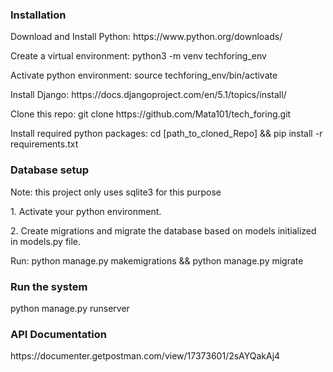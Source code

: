 <h3>Installation</h3>
<p>Download and Install Python: https://www.python.org/downloads/</p>
<p>Create a virtual environment: python3 -m venv techforing_env </p>
<p>Activate python environment: source techforing_env/bin/activate </p>
<p>Install Django: https://docs.djangoproject.com/en/5.1/topics/install/ </p>
<p>Clone this repo: git clone https://github.com/Mata101/tech_foring.git </p>
<p>Install required python packages: cd [path_to_cloned_Repo] && pip install -r requirements.txt </p>

<h3>Database setup</h3>
Note: this project only uses sqlite3 for this purpose
<p>1. Activate your python environment.</p>
<p>2. Create migrations and migrate the database based on models initialized in models.py file.</p>
  <p>Run: python manage.py makemigrations && python manage.py migrate</p>

<h3>Run the system</h3></p>
<p>python manage.py runserver</p>

<h3>API Documentation</h3>
https://documenter.getpostman.com/view/17373601/2sAYQakAj4
